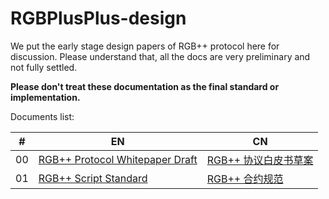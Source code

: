 # RGBPlusPlus-design

We put the early stage design papers of RGB++ protocol here for discussion. Please understand that, all the docs are very preliminary and not fully settled. 

**Please don't treat these documentation as the final standard or implementation.**

Documents list:

| # | EN | CN |
| -- | -- | -- |
| 00 | [RGB++ Protocol Whitepaper Draft](./docs/light-paper-en.md) | [RGB++ 协议白皮书草案](./docs/light-paper-cn.md) |
| 01 | [RGB++ Script Standard](.docs/lockscript-design-prd-en.md) | [RGB++ 合约规范](./docs/lockscript-design-prd-cn.md) |
